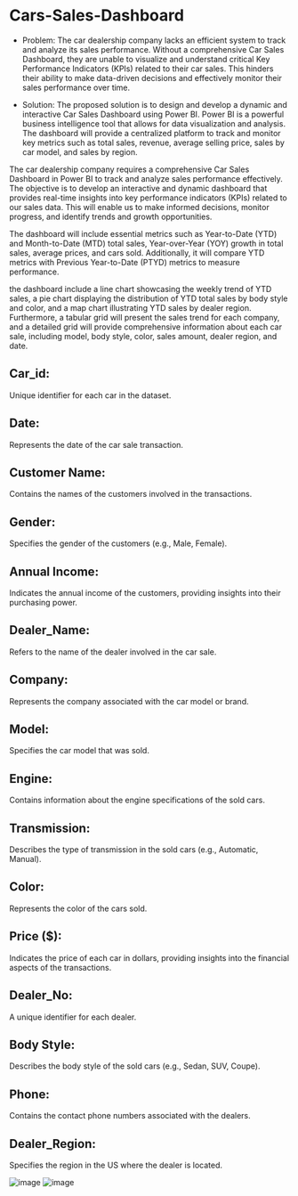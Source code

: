 # Cars-Sales-Dashboard
* Problem: The car dealership company lacks an efficient system to track and analyze its sales performance. Without a comprehensive Car Sales Dashboard, they are unable to visualize and understand critical Key Performance Indicators (KPIs) related to their car sales. This hinders their ability to make data-driven decisions and effectively monitor their sales performance over time.

* Solution: The proposed solution is to design and develop a dynamic and interactive Car Sales Dashboard using Power BI. Power BI is a powerful business intelligence tool that allows for data visualization and analysis. The dashboard will provide a centralized platform to track and monitor key metrics such as total sales, revenue, average selling price, sales by car model, and sales by region.

The car dealership company requires a comprehensive Car Sales Dashboard in Power BI to track and analyze sales performance effectively. The objective is to develop an interactive and dynamic dashboard that provides real-time insights into key performance indicators (KPIs) related to our sales data. This will enable us to make informed decisions, monitor progress, and identify trends and growth opportunities.

The dashboard will include essential metrics such as Year-to-Date (YTD) and Month-to-Date (MTD) total sales, Year-over-Year (YOY) growth in total sales, average prices, and cars sold. Additionally, it will compare YTD metrics with Previous Year-to-Date (PTYD) metrics to measure performance.

the dashboard include a line chart showcasing the weekly trend of YTD sales, a pie chart displaying the distribution of YTD total sales by body style and color, and a map chart illustrating YTD sales by dealer region. Furthermore, a tabular grid will present the sales trend for each company, and a detailed grid will provide comprehensive information about each car sale, including model, body style, color, sales amount, dealer region, and date.

## Car_id:
Unique identifier for each car in the dataset.
## Date:
Represents the date of the car sale transaction.
## Customer Name:
Contains the names of the customers involved in the transactions.
## Gender:
Specifies the gender of the customers (e.g., Male, Female).
## Annual Income:
Indicates the annual income of the customers, providing insights into their purchasing power.
## Dealer_Name:
Refers to the name of the dealer involved in the car sale.
## Company:
Represents the company associated with the car model or brand.
## Model:
Specifies the car model that was sold.
## Engine:
Contains information about the engine specifications of the sold cars.
## Transmission:
Describes the type of transmission in the sold cars (e.g., Automatic, Manual).
## Color:
Represents the color of the cars sold.
## Price ($):
Indicates the price of each car in dollars, providing insights into the financial aspects of the transactions.
## Dealer_No:
A unique identifier for each dealer.
## Body Style:
Describes the body style of the sold cars (e.g., Sedan, SUV, Coupe).
## Phone:
Contains the contact phone numbers associated with the dealers.
## Dealer_Region:
Specifies the region in the US where the dealer is located.

![image](https://github.com/fadwamousa/Cars-Sales-Dashboard/assets/41644585/0fe2ce36-9b64-4299-9cdb-42c682425b8e)
![image](https://github.com/fadwamousa/Cars-Sales-Dashboard/assets/41644585/5a9249e5-546f-47fe-a341-d12e407b2a20)


